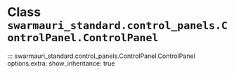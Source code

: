 # Class `swarmauri_standard.control_panels.ControlPanel.ControlPanel`

::: swarmauri_standard.control_panels.ControlPanel.ControlPanel
    options.extra:
      show_inheritance: true

